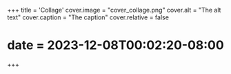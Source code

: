+++
title = 'Collage'
cover.image = "cover_collage.png"
cover.alt = "The alt text"
cover.caption = "The caption"
cover.relative = false
# date = 2023-12-08T00:02:20-08:00
+++
